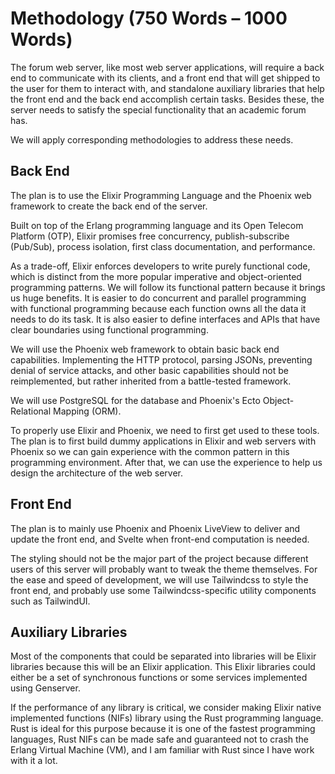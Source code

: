 # Methodology (750 Words – 1000 Words)

<!-- How do you intend to accomplish the project? -->

The forum web server, like most web server applications,
will require a back end to communicate with its clients,
and a front end that will get shipped to the user for them to interact with,
and standalone auxiliary libraries that help the front end and the back end
accomplish certain tasks.
Besides these, the server needs to satisfy the special functionality that
an academic forum has.

We will apply corresponding methodologies to address these needs.

## Back End

The plan is to use the Elixir Programming Language and the Phoenix web framework
to create the back end of the server.

Built on top of the Erlang programming language and its Open Telecom Platform
(OTP),
Elixir promises free concurrency, publish-subscribe (Pub/Sub),
process isolation, first class documentation, and performance.

As a trade-off, Elixir enforces developers to write purely functional code,
which is distinct from the more popular imperative and object-oriented
programming patterns.
We will follow its functional pattern because it brings us huge benefits.
It is easier to do concurrent and parallel programming with functional
programming because each function owns all the data it needs to do its task.
It is also easier to define interfaces and APIs that have clear boundaries
using functional programming.

We will use the Phoenix web framework to obtain basic back end capabilities.
Implementing the HTTP protocol,
parsing JSONs, preventing denial of service attacks,
and other basic capabilities should not be reimplemented,
but rather inherited from a battle-tested framework.
<!-- todo: stuck -->

We will use PostgreSQL for the database and Phoenix's Ecto Object-Relational
Mapping (ORM).

To properly use Elixir and Phoenix,
we need to first get used to these tools.
The plan is to first build dummy applications in Elixir and web servers with
Phoenix so we can gain experience with the common pattern in this programming
environment.
After that, we can use the experience to help us design the architecture of
the web server.

## Front End

The plan is to mainly use Phoenix and Phoenix LiveView to deliver and update
the front end,
and Svelte when front-end computation is needed.

The styling should not be the major part of the project because different
users of this server will probably want to tweak the theme themselves.
For the ease and speed of development,
we will use Tailwindcss to style the front end,
and probably use some Tailwindcss-specific utility components such as
TailwindUI.

## Auxiliary Libraries

Most of the components that could be separated into libraries will be
Elixir libraries because this will be an Elixir application.
This Elixir libraries could either be a set of synchronous functions
or some services implemented using Genserver.

If the performance of any library is critical,
we consider making Elixir native implemented functions (NIFs) library using
the Rust programming language.
Rust is ideal for this purpose because it is one of the fastest programming
languages,
Rust NIFs can be made safe and guaranteed not to crash the Erlang Virtual
Machine (VM),
and I am familiar with Rust since I have work with it a lot.
